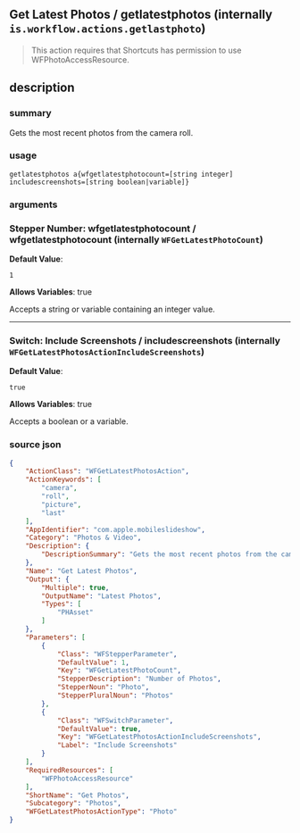 
## Get Latest Photos / getlatestphotos (internally `is.workflow.actions.getlastphoto`)


> This action requires that Shortcuts has permission to use WFPhotoAccessResource.


## description
### summary
Gets the most recent photos from the camera roll.


### usage
`getlatestphotos a{wfgetlatestphotocount=[string integer] includescreenshots=[string boolean|variable]}`

### arguments
### Stepper Number: wfgetlatestphotocount / wfgetlatestphotocount (internally `WFGetLatestPhotoCount`)
**Default Value**:
```
1
```
**Allows Variables**: true



Accepts a string 
or variable
containing an integer value.

---

### Switch: Include Screenshots / includescreenshots (internally `WFGetLatestPhotosActionIncludeScreenshots`)
**Default Value**:
```
true
```
**Allows Variables**: true



Accepts a boolean
or a variable.

### source json

```json
{
	"ActionClass": "WFGetLatestPhotosAction",
	"ActionKeywords": [
		"camera",
		"roll",
		"picture",
		"last"
	],
	"AppIdentifier": "com.apple.mobileslideshow",
	"Category": "Photos & Video",
	"Description": {
		"DescriptionSummary": "Gets the most recent photos from the camera roll."
	},
	"Name": "Get Latest Photos",
	"Output": {
		"Multiple": true,
		"OutputName": "Latest Photos",
		"Types": [
			"PHAsset"
		]
	},
	"Parameters": [
		{
			"Class": "WFStepperParameter",
			"DefaultValue": 1,
			"Key": "WFGetLatestPhotoCount",
			"StepperDescription": "Number of Photos",
			"StepperNoun": "Photo",
			"StepperPluralNoun": "Photos"
		},
		{
			"Class": "WFSwitchParameter",
			"DefaultValue": true,
			"Key": "WFGetLatestPhotosActionIncludeScreenshots",
			"Label": "Include Screenshots"
		}
	],
	"RequiredResources": [
		"WFPhotoAccessResource"
	],
	"ShortName": "Get Photos",
	"Subcategory": "Photos",
	"WFGetLatestPhotosActionType": "Photo"
}
```
